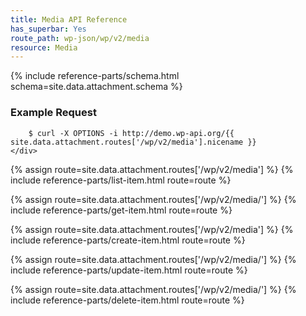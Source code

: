 ```yaml
---
title: Media API Reference
has_superbar: Yes
route_path: wp-json/wp/v2/media
resource: Media
---
```


<section class="route">
	<div class="primary">
		{% include reference-parts/schema.html schema=site.data.attachment.schema %}
	</div>
	<div class="secondary">
		<h3>Example Request</h3>

		$ curl -X OPTIONS -i http://demo.wp-api.org/{{ site.data.attachment.routes['/wp/v2/media'].nicename }}
	</div>
</section>

{% assign route=site.data.attachment.routes['/wp/v2/media'] %}
{% include reference-parts/list-item.html route=route %}

{% assign route=site.data.attachment.routes['/wp/v2/media/<id>'] %}
{% include reference-parts/get-item.html route=route %}

{% assign route=site.data.attachment.routes['/wp/v2/media'] %}
{% include reference-parts/create-item.html route=route %}

{% assign route=site.data.attachment.routes['/wp/v2/media/<id>'] %}
{% include reference-parts/update-item.html route=route %}

{% assign route=site.data.attachment.routes['/wp/v2/media/<id>'] %}
{% include reference-parts/delete-item.html route=route %}
